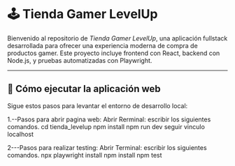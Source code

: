 # 🕹 Tienda Gamer LevelUp

Bienvenido al repositorio de *Tienda Gamer LevelUp*, una aplicación fullstack desarrollada para ofrecer una experiencia moderna de compra de productos gamer. Este proyecto incluye frontend con React, backend con Node.js, y pruebas automatizadas con Playwright.

---

## 🚀 Cómo ejecutar la aplicación web

Sigue estos pasos para levantar el entorno de desarrollo local:

1.--Pasos para abrir pagina web:
Abrir Rerminal: escribir los siguientes comandos.
cd tienda_levelup
npm install
npm run dev
seguir vinculo localhost



2---Pasos para realizar testing:
Abrir Terminal: escribir los siguientes comandos.
npx playwright install 
npm install
npm test
